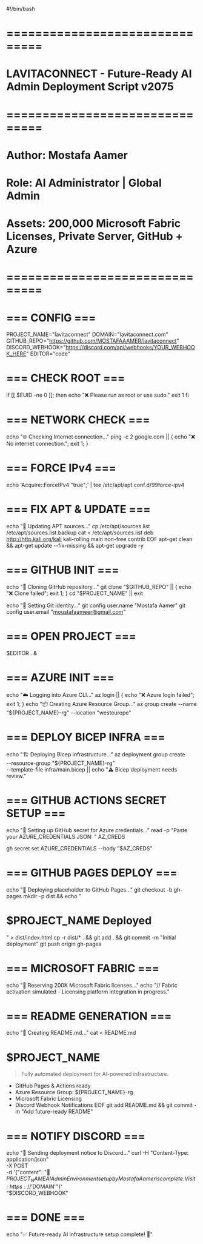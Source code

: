 #!/bin/bash

# ===============================
# LAVITACONNECT - Future-Ready AI Admin Deployment Script v2075
# ===============================
# Author: Mostafa Aamer
# Role: AI Administrator | Global Admin
# Assets: 200,000 Microsoft Fabric Licenses, Private Server, GitHub + Azure
# ===============================

# === CONFIG ===
PROJECT_NAME="lavitaconnect"
DOMAIN="lavitaconnect.com"
GITHUB_REPO="https://github.com/MOSTAFAAAMER/lavitaconnect"
DISCORD_WEBHOOK="https://discord.com/api/webhooks/YOUR_WEBHOOK_HERE"
EDITOR="code"

# === CHECK ROOT ===
if [[ $EUID -ne 0 ]]; then
   echo "❌ Please run as root or use sudo." 
   exit 1
fi

# === NETWORK CHECK ===
echo "🌐 Checking Internet connection..."
ping -c 2 google.com || { echo "❌ No internet connection."; exit 1; }

# === FORCE IPv4 ===
echo 'Acquire::ForceIPv4 "true";' | tee /etc/apt/apt.conf.d/99force-ipv4

# === FIX APT & UPDATE ===
echo "🔄 Updating APT sources..."
cp /etc/apt/sources.list /etc/apt/sources.list.backup
cat <<EOF > /etc/apt/sources.list
deb http://http.kali.org/kali kali-rolling main non-free contrib
EOF
apt-get clean && apt-get update --fix-missing && apt-get upgrade -y

# === GITHUB INIT ===
echo "🔧 Cloning GitHub repository..."
git clone "$GITHUB_REPO" || { echo "❌ Clone failed"; exit 1; }
cd "$PROJECT_NAME" || exit

echo "🔧 Setting Git identity..."
git config user.name "Mostafa Aamer"
git config user.email "moustafaameer@gmail.com"

# === OPEN PROJECT ===
$EDITOR . &

# === AZURE INIT ===
echo "☁️ Logging into Azure CLI..."
az login || { echo "❌ Azure login failed"; exit 1; }
echo "📦 Creating Azure Resource Group..."
az group create --name "${PROJECT_NAME}-rg" --location "westeurope"

# === DEPLOY BICEP INFRA ===
echo "🏗️ Deploying Bicep infrastructure..."
az deployment group create \
  --resource-group "${PROJECT_NAME}-rg" \
  --template-file infra/main.bicep || echo "⚠️ Bicep deployment needs review."

# === GITHUB ACTIONS SECRET SETUP ===
echo "🔐 Setting up GitHub secret for Azure credentials..."
read -p "Paste your AZURE_CREDENTIALS JSON: " AZ_CREDS

gh secret set AZURE_CREDENTIALS --body "$AZ_CREDS"

# === GITHUB PAGES DEPLOY ===
echo "🚀 Deploying placeholder to GitHub Pages..."
git checkout -b gh-pages
mkdir -p dist && echo "<h1>$PROJECT_NAME Deployed</h1>" > dist/index.html
cp -r dist/* . && git add . && git commit -m "Initial deployment"
git push origin gh-pages

# === MICROSOFT FABRIC ===
echo "🧠 Reserving 200K Microsoft Fabric licenses..."
echo "// Fabric activation simulated - Licensing platform integration in progress."

# === README GENERATION ===
echo "📄 Creating README.md..."
cat <<EOF > README.md
# $PROJECT_NAME

> Fully automated deployment for AI-powered infrastructure.

- GitHub Pages & Actions ready
- Azure Resource Group: ${PROJECT_NAME}-rg
- Microsoft Fabric Licensing
- Discord Webhook Notifications
EOF
git add README.md && git commit -m "Add future-ready README"

# === NOTIFY DISCORD ===
echo "📢 Sending deployment notice to Discord..."
curl -H "Content-Type: application/json" \
     -X POST \
     -d '{"content": "🚀 $PROJECT_NAME AI Admin Environment setup by Mostafa Aamer is complete. Visit: https://'$DOMAIN'"}' \
     "$DISCORD_WEBHOOK"

# === DONE ===
echo "✅ Future-ready AI infrastructure setup complete! 🧠"

